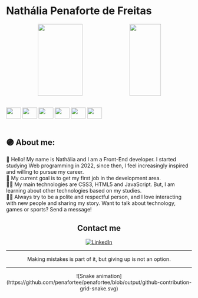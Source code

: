 #  **Nathália Penaforte de Freitas**<br>

<div align='center'>
 
<div align="center">  
  
  <img width="49%" height="195px" src="https://github-readme-stats.vercel.app/api?username=penafortee&show_icons=true&count_private=true&title_color=80F7D4&icon_color=9d00ff&text_color=c9d1d9&bg_color=0d1117&border_color=fff0"/> 
  
  <img width="41%" height="195px" src="https://github-readme-stats.vercel.app/api/top-langs/?username=penafortee&layout=compact&title_color=80F7D4&text_color=fff&bg_color=0d1117&border_color=fff0"/>
  
</div>

</div>

##

 <div>
	<img height='30' width='40' src="https://cdn.jsdelivr.net/gh/devicons/devicon/icons/html5/html5-original.svg" />
	<img height='30' width='40' src="https://cdn.jsdelivr.net/gh/devicons/devicon/icons/css3/css3-original.svg" />
	<img height='30' width='40' src="https://cdn.jsdelivr.net/gh/devicons/devicon/icons/javascript/javascript-original.svg" />
	<img height='30' width='40' src="https://cdn.jsdelivr.net/gh/devicons/devicon/icons/react/react-original-wordmark.svg" />
	<img height='30' width='40' src="https://cdn.jsdelivr.net/gh/devicons/devicon/icons/bootstrap/bootstrap-original-wordmark.svg" />
	<img height='30' width='40' src="https://cdn.jsdelivr.net/gh/devicons/devicon/icons/git/git-original.svg" />
<br>
<br>

</div>

## 🟣 About me:

👋 Hello! My name is Nathália and I am a Front-End developer. I started studying Web programming in 2022, since then, I feel increasingly inspired and willing to pursue my career.<br>
🧠 My current goal is to get my first job in the development area.<br>
🧑‍💻 My main technologies are CSS3, HTML5 and JavaScript. But, I am learning about other technologies based on my studies.<br>
🧑🏻 Always try to be a polite and respectful person, and I love interacting with new people and sharing my story. Want to talk about technology, games or sports? Send a message!<br>

<h2 align='center'>Contact me</h2>

<div align='center'>

[![LinkedIn](https://img.shields.io/badge/linkedin-%230077B5.svg?style=for-the-badge&logo=linkedin&logoColor=white)](https://www.linkedin.com/in/nathalia-freitas-1644031b3/)
<hr>
Making mistakes is part of it, but giving up is not an option.
<hr>
![Snake animation](https://github.com/penafortee/penafortee/blob/output/github-contribution-grid-snake.svg)
